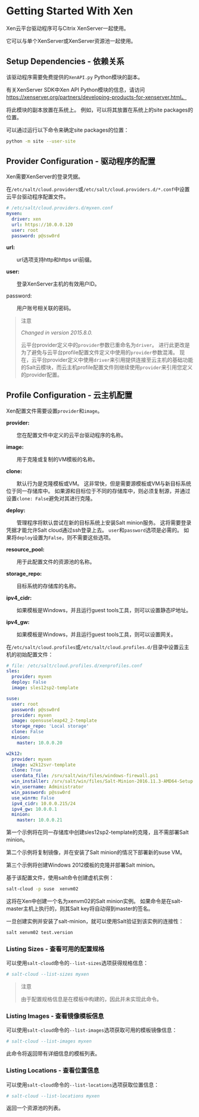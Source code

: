 # Getting Started With Xen

Xen云平台驱动程序可与Citrix XenServer一起使用。

它可以与单个XenServer或XenServer资源池一起使用。

## Setup Dependencies - 依赖关系

该驱动程序需要免费提供的`XenAPI.py` Python模块的副本。

有关XenServer SDK中Xen API Python模块的信息，请访问 https://xenserver.org/partners/developing-products-for-xenserver.html。

将此模块的副本放置在系统上。 例如，可以将其放置在系统上的site packages的位置。

可以通过运行以下命令来确定site packages的位置：
```bash
python -m site --user-site
```

## Provider Configuration - 驱动程序的配置

Xen需要XenServer的登录凭据。

在`/etc/salt/cloud.providers`或`/etc/salt/cloud.providers.d/*.conf`中设置云平台驱动程序配置文件。
```yaml
# /etc/salt/cloud.providers.d/myxen.conf
myxen:
  driver: xen
  url: https://10.0.0.120
  user: root
  password: p@ssw0rd
```

**url:**

　　url选项支持http和https uri前缀。

**user:**

　　登录XenServer主机的有效用户ID。

password:

　　用户账号相关联的密码。

> 注意
>
> *Changed in version 2015.8.0.*
>
> 云平台provider定义中的`provider`参数已重命名为`driver`。 进行此更改是为了避免与云平台profile配置文件定义中使用的`provider`参数混淆。 现在，云平台provider定义中使用`driver`来引用提供连接至云主机的基础功能的Salt云模块，而云主机profile配置文件则继续使用`provider`来引用您定义的provider配置。

## Profile Configuration - 云主机配置
Xen配置文件需要设置`provider`和`image`。

**provider:**

　　您在配置文件中定义的云平台驱动程序的名称。

**image:**

　　用于克隆或复制的VM模板的名称。

**clone:**

　　默认行为是克隆模板或VM。 这非常快，但是需要源模板或VM与新目标系统位于同一存储库中。 如果源和目标位于不同的存储库中，则必须复制源，并通过设置`clone: False`避免对其进行克隆。

**deploy:**

　　管理程序将默认尝试在新的目标系统上安装Salt minion服务。 这将需要登录凭据才能允许Salt cloud通过ssh登录上去。 `user`和`password`选项是必需的。 如果将`deploy`设置为`False`，则不需要这些选项。

**resource_pool:**

　　用于此配置文件的资源池的名称。

**storage_repo:**

　　目标系统的存储库的名称。

**ipv4_cidr:**

　　如果模板是Windows，并且运行guest tools工具，则可以设置静态IP地址。

**ipv4_gw:**

　　如果模板是Windows，并且运行guest tools工具，则可以设置网关。

在`/etc/salt/cloud.profiles`或`/etc/salt/cloud.profiles.d/`目录中设置云主机的初始配置文件：
```yaml
# file: /etc/salt/cloud.profiles.d/xenprofiles.conf
sles:
  provider: myxen
  deploy: False
  image: sles12sp2-template

suse:
  user: root
  password: p@ssw0rd
  provider: myxen
  image: opensuseleap42_2-template
  storage_repo: 'Local storage'
  clone: False
  minion:
    master: 10.0.0.20

w2k12:
  provider: myxen
  image: w2k12svr-template
  clone: True
  userdata_file: /srv/salt/win/files/windows-firewall.ps1
  win_installer: /srv/salt/win/files/Salt-Minion-2016.11.3-AMD64-Setup.exe
  win_username: Administrator
  win_password: p@ssw0rd
  use_winrm: False
  ipv4_cidr: 10.0.0.215/24
  ipv4_gw: 10.0.0.1
  minion:
    master: 10.0.0.21
```
第一个示例将在同一存储库中创建sles12sp2-template的克隆，且不需部署Salt minion。

第二个示例将复制镜像，并在安装了Salt minion的情况下部署新的suse VM。

第三个示例将创建Windows 2012模板的克隆并部署Salt minion。

基于该配置文件，使用salt命令创建虚机实例：
```bash
salt-cloud -p suse  xenvm02
```
这将在Xen中创建一个名为xenvm02的Salt minion实例。 如果命令是在salt-master主机上执行的，则其Salt key将自动得到master的签名。

一旦创建实例并安装了salt-minion，就可以使用Salt验证到该实例的连接性：
```bash
salt xenvm02 test.version
```

### Listing Sizes - 查看可用的配置规格

可以使用`salt-cloud`命令的`--list-sizes`选项获得规格信息：
```bash
# salt-cloud --list-sizes myxen
```

> 注意
>
> 由于配置规格信息是在模板中构建的，因此并未实现此命令。

### Listing Images - 查看镜像模板信息

可以使用`salt-cloud`命令的`--list-images`选项获取可用的模板镜像信息：
```bash
# salt-cloud --list-images myxen
```
此命令将返回带有详细信息的模板列表。

### Listing Locations - 查看位置信息

可以使用`salt-cloud`命令的`--list-locations`选项获取位置信息：
```bash
# salt-cloud --list-locations myxen
```
返回一个资源池的列表。
